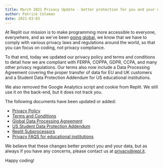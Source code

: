 ```yaml
---
title: March 2021 Privacy Update - better protection for you and your data
author: Patrick Coleman
date: 2021-03-03
---
```


At Replit our mission is to make programming more accessible to everyone, everywhere, and as we've been [going global](https://blog.repl.it/global), we know that we have to comply with various privacy laws and regulations around the world, so that you can focus on coding, not privacy compliance.

To that end, today we updated our privacy policy and terms and conditions to detail how we are compliant with FERPA, COPPA, GDPR, CCPA, and many other privacy regulations. Our terms also now include a Data Processing Agreement covering the proper transfer of data for EU and UK customers and a Student Data Protection Addendum for US educational institutions.
 
We also removed the Google Analytics script and cookie from Replit. We still use it on the back-end, but it does not track you.

The following documents have been updated or added:
- [Privacy Policy](https://repl.it/site/privacy)
- [Terms and Conditions](https://repl.it/site/terms)
- [Global Data Processing Agreement](https://repl.it/site/dpa)
- [US Student Data Protection Addendum](https://docs.repl.it/Teams/US_Student_DPA)
- [Replit Subprocessors](https://repl.it/site/subprocessors)
- [Privacy FAQS for educational institutions](https://docs.repl.it/Teams/privacyFAQs)

We believe that these changes better protect you and your data, but as always if you have any concerns, please contact us at [privacy@repl.it](mailto:privacy@repl.it).

Happy coding!